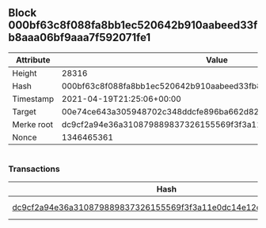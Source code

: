 ## Block 000bf63c8f088fa8bb1ec520642b910aabeed33fb8aaa06bf9aaa7f592071fe1

Attribute | Value
--- | ---
Height | 28316
Hash | 000bf63c8f088fa8bb1ec520642b910aabeed33fb8aaa06bf9aaa7f592071fe1
Timestamp | 2021-04-19T21:25:06+00:00
Target | 00e74ce643a305948702c348ddcfe896ba662d82c1a228faf4ad12250f07334e
Merke root | dc9cf2a94e36a310879889837326155569f3f3a11e0dc14e12cb9efa6bcc5aa2
Nonce | 1346465361

```

```

### Transactions

Hash | Amount
--- | ---
[dc9cf2a94e36a310879889837326155569f3f3a11e0dc14e12cb9efa6bcc5aa2](dc9cf2a94e36a310879889837326155569f3f3a11e0dc14e12cb9efa6bcc5aa2.md) | 10.00000000 SKEPTI 
